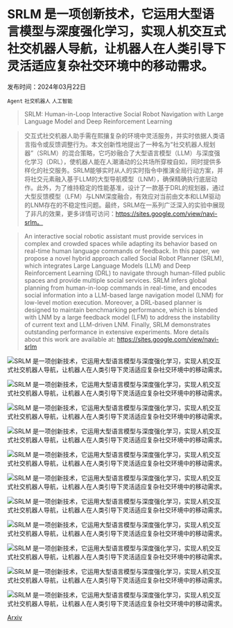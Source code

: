 # SRLM 是一项创新技术，它运用大型语言模型与深度强化学习，实现人机交互式社交机器人导航，让机器人在人类引导下灵活适应复杂社交环境中的移动需求。

发布时间：2024年03月22日

`Agent` `社交机器人` `人工智能`

> SRLM: Human-in-Loop Interactive Social Robot Navigation with Large Language Model and Deep Reinforcement Learning

> 交互式社交机器人助手需在熙攘复杂的环境中灵活服务，并实时依据人类语言指令或反馈调整行为。本文创新性地提出了一种名为“社交机器人规划器”（SRLM）的混合策略，它巧妙融合了大型语言模型（LLM）与深度强化学习（DRL），使机器人能在人潮涌动的公共场所穿梭自如，同时提供多样化的社交服务。SRLM能够实时从人的实时指令中推演全局行动方案，并将社交元素融入基于LLM的大型导航模型（LNM），确保精确执行底层动作。此外，为了维持稳定的性能基准，设计了一款基于DRL的规划器，通过大型反馈模型（LFM）与LNM深度融合，有效应对当前由文本和LLM驱动的LNM存在的不稳定性问题。最终，SRLM在一系列广泛深入的实验中展现了非凡的效果，更多详情可访问：https://sites.google.com/view/navi-srlm。

> An interactive social robotic assistant must provide services in complex and crowded spaces while adapting its behavior based on real-time human language commands or feedback. In this paper, we propose a novel hybrid approach called Social Robot Planner (SRLM), which integrates Large Language Models (LLM) and Deep Reinforcement Learning (DRL) to navigate through human-filled public spaces and provide multiple social services. SRLM infers global planning from human-in-loop commands in real-time, and encodes social information into a LLM-based large navigation model (LNM) for low-level motion execution. Moreover, a DRL-based planner is designed to maintain benchmarking performance, which is blended with LNM by a large feedback model (LFM) to address the instability of current text and LLM-driven LNM. Finally, SRLM demonstrates outstanding performance in extensive experiments. More details about this work are available at: https://sites.google.com/view/navi-srlm

![SRLM 是一项创新技术，它运用大型语言模型与深度强化学习，实现人机交互式社交机器人导航，让机器人在人类引导下灵活适应复杂社交环境中的移动需求。](../../../paper_images/2403.15648/x1.png)

![SRLM 是一项创新技术，它运用大型语言模型与深度强化学习，实现人机交互式社交机器人导航，让机器人在人类引导下灵活适应复杂社交环境中的移动需求。](../../../paper_images/2403.15648/x2.png)

![SRLM 是一项创新技术，它运用大型语言模型与深度强化学习，实现人机交互式社交机器人导航，让机器人在人类引导下灵活适应复杂社交环境中的移动需求。](../../../paper_images/2403.15648/x3.png)

![SRLM 是一项创新技术，它运用大型语言模型与深度强化学习，实现人机交互式社交机器人导航，让机器人在人类引导下灵活适应复杂社交环境中的移动需求。](../../../paper_images/2403.15648/x4.png)

![SRLM 是一项创新技术，它运用大型语言模型与深度强化学习，实现人机交互式社交机器人导航，让机器人在人类引导下灵活适应复杂社交环境中的移动需求。](../../../paper_images/2403.15648/box.png)

![SRLM 是一项创新技术，它运用大型语言模型与深度强化学习，实现人机交互式社交机器人导航，让机器人在人类引导下灵活适应复杂社交环境中的移动需求。](../../../paper_images/2403.15648/21.png)

![SRLM 是一项创新技术，它运用大型语言模型与深度强化学习，实现人机交互式社交机器人导航，让机器人在人类引导下灵活适应复杂社交环境中的移动需求。](../../../paper_images/2403.15648/22.png)

![SRLM 是一项创新技术，它运用大型语言模型与深度强化学习，实现人机交互式社交机器人导航，让机器人在人类引导下灵活适应复杂社交环境中的移动需求。](../../../paper_images/2403.15648/11.png)

![SRLM 是一项创新技术，它运用大型语言模型与深度强化学习，实现人机交互式社交机器人导航，让机器人在人类引导下灵活适应复杂社交环境中的移动需求。](../../../paper_images/2403.15648/12.png)

![SRLM 是一项创新技术，它运用大型语言模型与深度强化学习，实现人机交互式社交机器人导航，让机器人在人类引导下灵活适应复杂社交环境中的移动需求。](../../../paper_images/2403.15648/31.png)

![SRLM 是一项创新技术，它运用大型语言模型与深度强化学习，实现人机交互式社交机器人导航，让机器人在人类引导下灵活适应复杂社交环境中的移动需求。](../../../paper_images/2403.15648/32.png)

[Arxiv](https://arxiv.org/abs/2403.15648)